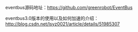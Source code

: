 eventbus源码地址：https://github.com/greenrobot/EventBus

eventbus3.0版本的使用以及如何加速的介绍：http://blog.csdn.net/lsyz0021/article/details/51985307
